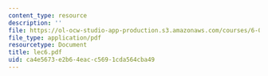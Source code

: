 ```yaml
---
content_type: resource
description: ''
file: https://ol-ocw-studio-app-production.s3.amazonaws.com/courses/6-046j-introduction-to-algorithms-sma-5503-fall-2005/ca4e5673e2b64eacc5691cda564cba49_lec6.pdf
file_type: application/pdf
resourcetype: Document
title: lec6.pdf
uid: ca4e5673-e2b6-4eac-c569-1cda564cba49
---
```

